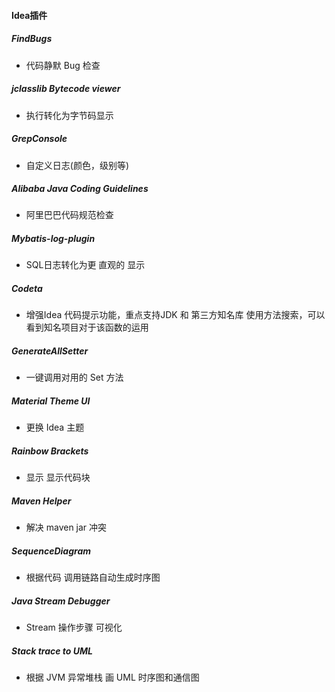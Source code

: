 #### Idea插件

##### FindBugs

- 代码静默 Bug 检查

##### jclasslib Bytecode viewer

- 执行转化为字节码显示

##### GrepConsole

- 自定义日志(颜色，级别等)

##### Alibaba Java Coding Guidelines

- 阿里巴巴代码规范检查

##### Mybatis-log-plugin

- SQL日志转化为更 直观的 显示

##### Codeta

- 增强Idea 代码提示功能，重点支持JDK 和 第三方知名库 使用方法搜索，可以看到知名项目对于该函数的运用

##### GenerateAllSetter

- 一键调用对用的 Set 方法

#####  Material Theme UI

- 更换 Idea 主题

##### Rainbow Brackets

- 显示 显示代码块

##### Maven Helper

- 解决 maven jar 冲突

##### SequenceDiagram

- 根据代码 调用链路自动生成时序图

##### Java Stream Debugger

- Stream 操作步骤 可视化

##### Stack trace to UML

- 根据 JVM 异常堆栈 画 UML 时序图和通信图



